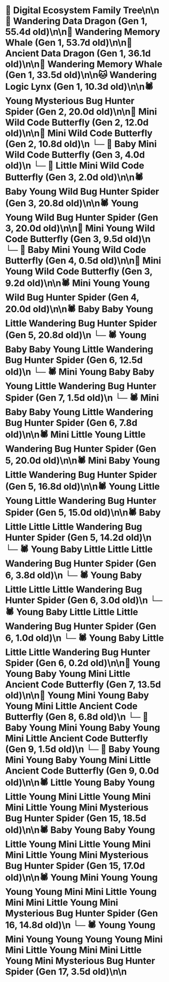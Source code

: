 # 🌳 Digital Ecosystem Family Tree\n\n🐉 Wandering Data Dragon (Gen 1, 55.4d old)\n\n🐋 Wandering Memory Whale (Gen 1, 53.7d old)\n\n🐉 Ancient Data Dragon (Gen 1, 36.1d old)\n\n🐋 Wandering Memory Whale (Gen 1, 33.5d old)\n\n🐱 Wandering Logic Lynx (Gen 1, 10.3d old)\n\n🕷️ Young Mysterious Bug Hunter Spider (Gen 2, 20.0d old)\n\n🦋 Mini Wild Code Butterfly (Gen 2, 12.0d old)\n\n🦋 Mini Wild Code Butterfly (Gen 2, 10.8d old)\n  └─ 🦋 Baby Mini Wild Code Butterfly (Gen 3, 4.0d old)\n  └─ 🦋 Little Mini Wild Code Butterfly (Gen 3, 2.0d old)\n\n🕷️ Baby Young Wild Bug Hunter Spider (Gen 3, 20.8d old)\n\n🕷️ Young Young Wild Bug Hunter Spider (Gen 3, 20.0d old)\n\n🦋 Mini Young Wild Code Butterfly (Gen 3, 9.5d old)\n  └─ 🦋 Baby Mini Young Wild Code Butterfly (Gen 4, 0.5d old)\n\n🦋 Mini Young Wild Code Butterfly (Gen 3, 9.2d old)\n\n🕷️ Mini Young Young Wild Bug Hunter Spider (Gen 4, 20.0d old)\n\n🕷️ Baby Baby Young Little Wandering Bug Hunter Spider (Gen 5, 20.8d old)\n  └─ 🕷️ Young Baby Baby Young Little Wandering Bug Hunter Spider (Gen 6, 12.5d old)\n    └─ 🕷️ Mini Young Baby Baby Young Little Wandering Bug Hunter Spider (Gen 7, 1.5d old)\n  └─ 🕷️ Mini Baby Baby Young Little Wandering Bug Hunter Spider (Gen 6, 7.8d old)\n\n🕷️ Mini Little Young Little Wandering Bug Hunter Spider (Gen 5, 20.0d old)\n\n🕷️ Mini Baby Young Little Wandering Bug Hunter Spider (Gen 5, 16.8d old)\n\n🕷️ Young Little Young Little Wandering Bug Hunter Spider (Gen 5, 15.0d old)\n\n🕷️ Baby Little Little Little Wandering Bug Hunter Spider (Gen 5, 14.2d old)\n  └─ 🕷️ Young Baby Little Little Little Wandering Bug Hunter Spider (Gen 6, 3.8d old)\n  └─ 🕷️ Young Baby Little Little Little Wandering Bug Hunter Spider (Gen 6, 3.0d old)\n  └─ 🕷️ Young Baby Little Little Little Wandering Bug Hunter Spider (Gen 6, 1.0d old)\n  └─ 🕷️ Young Baby Little Little Little Wandering Bug Hunter Spider (Gen 6, 0.2d old)\n\n🦋 Young Young Baby Young Mini Little Ancient Code Butterfly (Gen 7, 13.5d old)\n\n🦋 Young Mini Young Baby Young Mini Little Ancient Code Butterfly (Gen 8, 6.8d old)\n  └─ 🦋 Baby Young Mini Young Baby Young Mini Little Ancient Code Butterfly (Gen 9, 1.5d old)\n  └─ 🦋 Baby Young Mini Young Baby Young Mini Little Ancient Code Butterfly (Gen 9, 0.0d old)\n\n🕷️ Little Young Baby Young Little Young Mini Little Young Mini Mini Little Young Mini Mysterious Bug Hunter Spider (Gen 15, 18.5d old)\n\n🕷️ Baby Young Baby Young Little Young Mini Little Young Mini Mini Little Young Mini Mysterious Bug Hunter Spider (Gen 15, 17.0d old)\n\n🕷️ Young Mini Young Young Young Young Mini Mini Little Young Mini Mini Little Young Mini Mysterious Bug Hunter Spider (Gen 16, 14.8d old)\n  └─ 🕷️ Young Young Mini Young Young Young Young Mini Mini Little Young Mini Mini Little Young Mini Mysterious Bug Hunter Spider (Gen 17, 3.5d old)\n\n